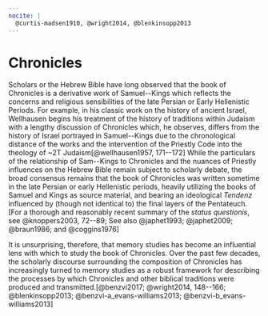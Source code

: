 ```yaml
---
nocite: |
  @curtis-madsen1910, @wright2014, @blenkinsopp2013
---
```




# Chronicles

Scholars or the Hebrew Bible have long observed that the book of Chronicles  is a derivative work of Samuel--Kings which reflects the concerns and religious sensibilities of the late Persian or Early Hellenistic Periods. For example, in his classic work on the history of ancient Israel, Wellhausen begins his treatment of the history of traditions within Judaism with a lengthy discussion of Chronicles which, he observes,  differs from the history of Israel portrayed in Samuel--Kings due to the chronological distance of the works and the intervention of the Priestly Code into the theology of  ~2T Judaism[@wellhausen1957, 171--172] While the particulars of the relationship of Sam--Kings to Chronicles and the nuances of Priestly influences on the Hebrew Bible remain subject to scholarly debate, the broad consensus remains that the book of Chronicles was written sometime in the late Persian or early Hellenistic periods, heavily utilizing the books of Samuel and Kings as source material, and bearing an ideological *Tendenz* influenced by (though not identical to) the final layers of the Pentateuch.[For a thorough and reasonably recent summary of the *status questionis*, see @knoppers2003, 72--89; See also @japhet1993; @japhet2009; @braun1986; and @coggins1976] 

It is unsurprising, therefore, that memory studies has become an influential lens with which to study the book of Chronicles. Over the past few decades, the scholarly discourse surrounding the composition of Chronicles has increasingly turned to memory studies as a robust framework for describing the processes by which Chronicles and other biblical traditions were produced and transmitted.[@benzvi2017;  @wright2014, 148--166; @blenkinsopp2013; @benzvi-a_evans-williams2013; @benzvi-b_evans-williams2013] 

[^chronicler]: Throughout this chapter I will refer to "the Chronicler" to refer simply to the the author or authors who are responsible for the book of Chronicles and not, as others have used the term, to refer to the common author of Chronicles, Ezra and Nehemiah. 